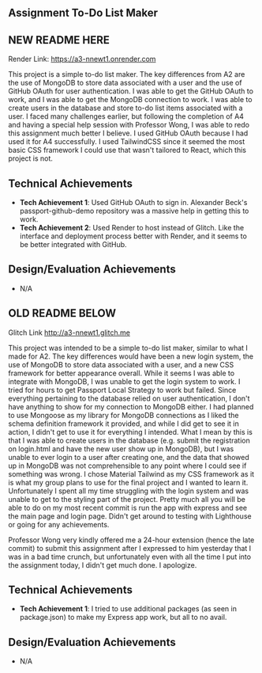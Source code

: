 ## Assignment To-Do List Maker

## NEW README HERE

Render Link: https://a3-nnewt1.onrender.com

This project is a simple to-do list maker. The key differences from A2 are the use of MongoDB to store data associated with a user and the use of GitHub OAuth for user authentication.
I was able to get the GitHub OAuth to work, and I was able to get the MongoDB connection to work. I was able to create users in the database and store to-do list items associated with a user.
I faced many challenges earlier, but following the completion of A4 and having a special help session with Professor Wong, I was able to redo this assignment much better I believe.
I used GitHub OAuth because I had used it for A4 successfully. I used TailwindCSS since it seemed the most basic CSS framework I could use that wasn't tailored to React, which this project is not.

## Technical Achievements
- **Tech Achievement 1**: Used GitHub OAuth to sign in. Alexander Beck's passport-github-demo repository was a massive help in getting this to work.
- **Tech Achievement 2**: Used Render to host instead of Glitch. Like the interface and deployment process better with Render, and it seems to be better integrated with GitHub.

## Design/Evaluation Achievements
- N/A

## OLD README BELOW

Glitch Link http://a3-nnewt1.glitch.me

This project was intended to be a simple to-do list maker, similar to what I made for A2.
The key differences would have been a new login system, the use of MongoDB to store data associated with a user, and a new CSS framework for better appearance overall.
While it seems I was able to integrate with MongoDB, I was unable to get the login system to work. I tried for hours to get Passport Local Strategy to work but failed.
Since everything pertaining to the database relied on user authentication, I don't have anything to show for my connection to MongoDB either.
I had planned to use Mongoose as my library for MongoDB connections as I liked the schema definition framework it provided, and while I did get to see it in action, I didn't get to use it for everything I intended.
What I mean by this is that I was able to create users in the database (e.g. submit the registration on login.html and have the new user show up in MongoDB), but I was unable to ever login to a user after creating one, and the data that showed up in MongoDB was not comprehensible to any point where I could see if something was wrong.
I chose Material Tailwind as my CSS framework as it is what my group plans to use for the final project and I wanted to learn it.
Unfortunately I spent all my time struggling with the login system and was unable to get to the styling part of the project.
Pretty much all you will be able to do on my most recent commit is run the app with express and see the main page and login page.
Didn't get around to testing with Lighthouse or going for any achievements.

Professor Wong very kindly offered me a 24-hour extension (hence the late commit) to submit this assignment after I expressed to him yesterday that I was in a bad time crunch, but unfortunately even with all the time I put into the assignment today, I didn't get much done. I apologize.

## Technical Achievements
- **Tech Achievement 1**: I tried to use additional packages (as seen in package.json) to make my Express app work, but all to no avail.

## Design/Evaluation Achievements
- N/A
